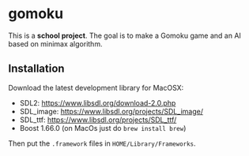# gomoku

This is a **school project**. The goal is to make a Gomoku game and an AI based on minimax algorithm.

## Installation

Download the latest development library for MacOSX:

- SDL2: https://www.libsdl.org/download-2.0.php
- SDL_image: https://www.libsdl.org/projects/SDL_image/
- SDL_ttf: https://www.libsdl.org/projects/SDL_ttf/
- Boost 1.66.0 (on MacOs just do `brew install brew`)

Then put the `.framework` files in `HOME/Library/Frameworks`.
